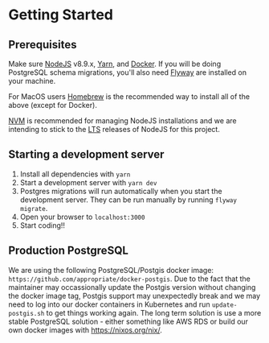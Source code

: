 # Getting Started

## Prerequisites

Make sure [NodeJS](https://nodejs.org/en/) v8.9.x, [Yarn](https://yarnpkg.com/en/), and [Docker](https://www.docker.com). If you will be doing PostgreSQL schema migrations, you'll also need [Flyway](https://flywaydb.org) are installed on your machine.

For MacOS users [Homebrew](https://brew.sh) is the recommended way to install all of the above (except for Docker).

[NVM](https://github.com/creationix/nvm) is recommended for managing NodeJS installations and we
are intending to stick to the [LTS](https://github.com/creationix/nvm#long-term-support) releases
of NodeJS for this project.

## Starting a development server

1. Install all dependencies with `yarn`
2. Start a development server with `yarn dev`
3. Postgres migrations will run automatically when you start the development server. They can be run manually by running `flyway migrate`.
4. Open your browser to `localhost:3000`
5. Start coding!!

## Production PostgreSQL

We are using the following PostgreSQL/Postgis docker image: `https://github.com/appropriate/docker-postgis`. Due to the fact that
the maintainer may occassionally update the Postgis version without changing the docker image tag, Postgis support may unexpectedly
break and we may need to log into our docker containers in Kubernetes and run `update-postgis.sh` to get things working again. The
long term solution is use a more stable PostgreSQL solution - either something like AWS RDS or build our own docker images with
https://nixos.org/nix/.
